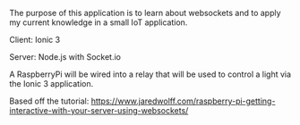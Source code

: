The purpose of this application is to learn about websockets and to apply my current knowledge in a small IoT application.

Client: Ionic 3

Server: Node.js with Socket.io

A RaspberryPi will be wired into a relay that will be used to control a light via the Ionic 3 application.

Based off the tutorial: https://www.jaredwolff.com/raspberry-pi-getting-interactive-with-your-server-using-websockets/
